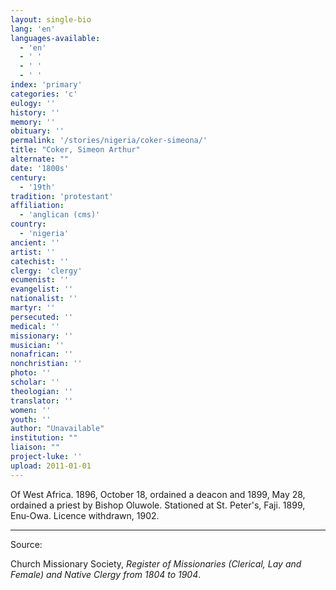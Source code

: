 ```yaml
---
layout: single-bio
lang: 'en'
languages-available:
  - 'en'
  - ' '
  - ' '
  - ' '
index: 'primary'
categories: 'c'
eulogy: ''
history: ''
memory: ''
obituary: ''
permalink: '/stories/nigeria/coker-simeona/'
title: "Coker, Simeon Arthur"
alternate: ""
date: '1800s'
century:
  - '19th'
tradition: 'protestant'
affiliation:
  - 'anglican (cms)'
country:
  - 'nigeria'
ancient: ''
artist: ''
catechist: ''
clergy: 'clergy'
ecumenist: ''
evangelist: ''
nationalist: ''
martyr: ''
persecuted: ''
medical: ''
missionary: ''
musician: ''
nonafrican: ''
nonchristian: ''
photo: ''
scholar: ''
theologian: ''
translator: ''
women: ''
youth: ''
author: "Unavailable"
institution: ""
liaison: ""
project-luke: ''
upload: 2011-01-01
---
```




Of  West Africa.  1896, October 18, ordained a deacon and 1899, May 28, ordained a priest by Bishop Oluwole.  Stationed at St. Peter's, Faji.  1899, Enu-Owa.  Licence withdrawn, 1902.



---

Source:

Church Missionary Society, *Register of Missionaries (Clerical, Lay and Female) and Native Clergy from 1804 to 1904*.

